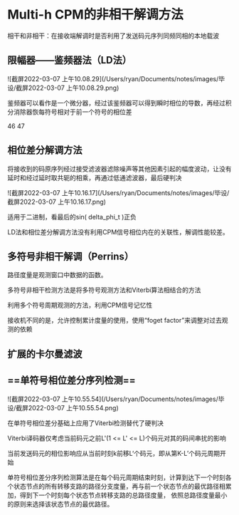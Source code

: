 # Multi-h CPM的非相干解调方法

相干和非相干：在接收端解调时是否利用了发送码元序列同频同相的本地载波

## 限幅器——鉴频器法（LD法）

![截屏2022-03-07 上午10.08.29](/Users/ryan/Documents/notes/images/毕设/截屏2022-03-07 上午10.08.29.png)

鉴频器可以看作是一个微分器，经过该鉴频器可以得到瞬时相位的导数，再经过积分消除器恢每符号相对于前一个符号的相位差

46 47

## 相位差分解调方法

将接收到的码原序列经过接受滤波器滤除噪声等其他因素引起的幅度波动，让没有延时和经过延时取共轭的相乘，再通过低通滤波器，最后硬判决

![截屏2022-03-07 上午10.16.17](/Users/ryan/Documents/notes/images/毕设/截屏2022-03-07 上午10.16.17.png)

适用于二进制，看最后的sin( delta_phi_t )正负

LD法和相位差分解调方法没有利用CPM信号相位内在的关联性，解调性能较差。

## 多符号非相干解调（Perrins）

路径度量是观测窗口中数据的函数。

多符号非相干检测方法是将多符号观测方法和Viterbi算法相结合的方法

利用多个符号周期观测的方法，利用CPM信号记忆性

接收机不同的是，允许控制累计度量的使用，使用“foget factor”来调整对过去观测的依赖









## 扩展的卡尔曼滤波































## ==单符号相位差分序列检测==

![截屏2022-03-07 上午10.55.54](/Users/ryan/Documents/notes/images/毕设/截屏2022-03-07 上午10.55.54.png)

在单符号相位差分基础上应用了Viterbi检测替代了硬判决

Viterbi译码器仅考虑当前码元之前L'(1 <= L' <= L)个码元对其的码间串扰的影响

当前发送码元的相位影响应从当前时刻k前移L‘个码元，即从第K-L’个码元周期开始

单符号相位差分序列检测算法是在每个码元周期结束时刻，计算到达下一个时刻各个状态节点的所有转移支路的路径分支度量，再与前一个状态节点的最优路径相累加，得到下一个时刻每个状态节点转移支路的总路径度量， 依照总路径度量最小的原则来选择该状态节点的最优路径。